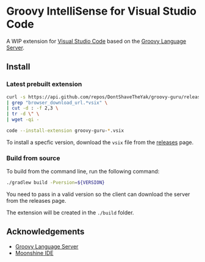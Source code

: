 # Groovy IntelliSense for Visual Studio Code

A WIP extension for [Visual Studio Code](https://code.visualstudio.com/) based on the [Groovy Language Server](https://github.com/prominic/groovy-language-server).

## Install

### Latest prebuilt extension

```sh
curl -s https://api.github.com/repos/DontShaveTheYak/groovy-guru/releases/latest \
| grep "browser_download_url.*vsix" \
| cut -d : -f 2,3 \
| tr -d \" \
| wget -qi -

code --install-extension groovy-guru-*.vsix
```

To install a specfic version, download the `vsix` file from the [releases](https://github.com/DontShaveTheYak/groovy-guru/releases) page.

### Build from source

To build from the command line, run the following command:

```sh
./gradlew build -Pversion=${VERSION}
```

You need to pass in a valid version so the client can download the server from the releases page.

The extension will be created in the `./build` folder.

## Acknowledgements
* [Groovy Language Server](https://github.com/prominic/groovy-language-server)
* [Moonshine IDE](https://moonshine-ide.com)
<!-- * [Best-README-Template](https://github.com/othneildrew/Best-README-Template) -->
